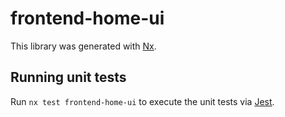 # frontend-home-ui

This library was generated with [Nx](https://nx.dev).

## Running unit tests

Run `nx test frontend-home-ui` to execute the unit tests via [Jest](https://jestjs.io).
